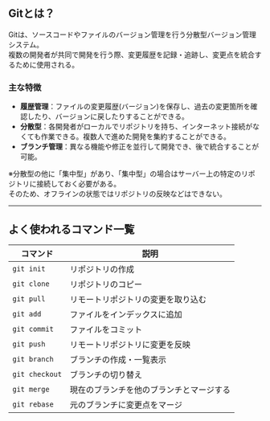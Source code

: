 ## Gitとは？

Gitは、ソースコードやファイルのバージョン管理を行う分散型バージョン管理システム。  
複数の開発者が共同で開発を行う際、変更履歴を記録・追跡し、変更点を統合するために使用される。

### 主な特徴
- **履歴管理**：ファイルの変更履歴(バージョン)を保存し、過去の変更箇所を確認したり、バージョンに戻したりすることができる。
- **分散型**：各開発者がローカルでリポジトリを持ち、インターネット接続がなくても作業できる。複数人で進めた開発を集約することができる。
- **ブランチ管理**：異なる機能や修正を並行して開発でき、後で統合することが可能。

※分散型の他に「集中型」があり、「集中型」の場合はサーバー上の特定のリポジトリに接続しておく必要がある。  
  そのため、オフラインの状態ではリポジトリの反映などはできない。

---

## よく使われるコマンド一覧

| コマンド        | 説明                                      |
|-----------------|-------------------------------------------|
| `git init`      | リポジトリの作成                          |
| `git clone`     | リポジトリのコピー                        |
| `git pull`      | リモートリポジトリの変更を取り込む        |
| `git add`       | ファイルをインデックスに追加              |
| `git commit`    | ファイルをコミット                        |
| `git push`      | リモートリポジトリに変更を反映            |
| `git branch`    | ブランチの作成・一覧表示                  |
| `git checkout`  | ブランチの切り替え                        |
| `git merge`     | 現在のブランチを他のブランチとマージする  |
| `git rebase`    | 元のブランチに変更点をマージ              |
